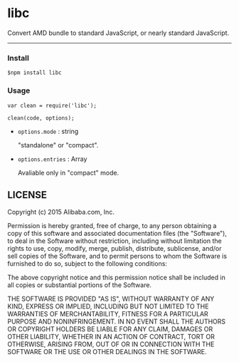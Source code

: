 libc
========

Convert AMD bundle to standard JavaScript, or nearly standard JavaScript.

---

### Install

	$npm install libc
	
### Usage

	var clean = require('libc');
	
	clean(code, options);
	
+ `options.mode` : string

	"standalone" or "compact".
	
+ `options.entries` : Array

	Avaliable only in "compact" mode.
	
## LICENSE

Copyright (c) 2015 Alibaba.com, Inc.

Permission is hereby granted, free of charge, to any person obtaining a copy
of this software and associated documentation files (the "Software"), to deal
in the Software without restriction, including without limitation the rights
to use, copy, modify, merge, publish, distribute, sublicense, and/or sell
copies of the Software, and to permit persons to whom the Software is furnished
to do so, subject to the following conditions:

The above copyright notice and this permission notice shall be included in
all copies or substantial portions of the Software.

THE SOFTWARE IS PROVIDED "AS IS", WITHOUT WARRANTY OF ANY KIND,
EXPRESS OR IMPLIED, INCLUDING BUT NOT LIMITED TO THE WARRANTIES
OF MERCHANTABILITY, FITNESS FOR A PARTICULAR PURPOSE AND NONINFRINGEMENT.
IN NO EVENT SHALL THE AUTHORS OR COPYRIGHT HOLDERS BE LIABLE FOR ANY CLAIM,
DAMAGES OR OTHER LIABILITY, WHETHER IN AN ACTION OF CONTRACT, TORT OR OTHERWISE,
ARISING FROM, OUT OF OR IN CONNECTION WITH THE SOFTWARE OR THE USE OR OTHER
DEALINGS IN THE SOFTWARE.
